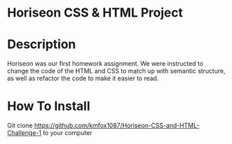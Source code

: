 # Horiseon CSS & HTML Project

# Description

Horiseon was our first homework assignment. We were instructed to change the code of the HTML and CSS to match up with semantic structure, as well as refactor the code to make it easier to read.

# How To Install

Git clone https://github.com/kmfox1087/Horiseon-CSS-and-HTML-Challenge-1 to your computer
